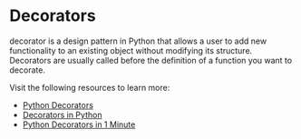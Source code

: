 # Decorators

decorator is a design pattern in Python that allows a user to add new functionality to an existing object without modifying its structure. Decorators are usually called before the definition of a function you want to decorate.

Visit the following resources to learn more:

- [Python Decorators](https://www.datacamp.com/tutorial/decorators-python)
- [Decorators in Python](https://www.youtube.com/watch?v=FXUUSfJO_J4)
- [Python Decorators in 1 Minute](https://www.youtube.com/watch?v=BE-L7xu8pO4)
